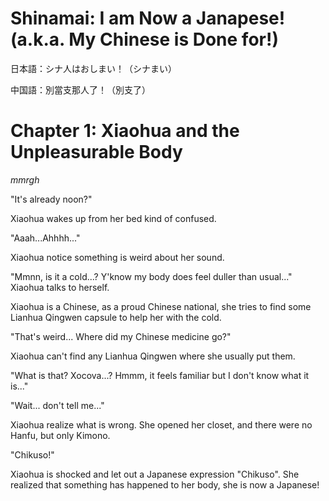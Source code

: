 # Shinamai: I am Now a Janapese! (a.k.a. My Chinese is Done for!)

日本語：シナ人はおしまい！（シナまい）

中国語：別當支那人了！（別支了）


# Chapter 1: Xiaohua and the Unpleasurable Body

*mmrgh*

"It's already noon?"

Xiaohua wakes up from her bed kind of confused.

"Aaah...Ahhhh..."

Xiaohua notice something is weird about her sound. 

"Mmnn, is it a cold...? Y'know my body does feel duller than usual..." Xiaohua talks to herself.

Xiaohua is a Chinese, as a proud Chinese national, she tries to find some Lianhua Qingwen capsule to help her with the cold. 

"That's weird... Where did my Chinese medicine go?"

Xiaohua can't find any Lianhua Qingwen where she usually put them. 

"What is that? Xocova...? Hmmm, it feels familiar but I don't know what it is..."

"Wait... don't tell me..."

Xiaohua realize what is wrong. She opened her closet, and there were no Hanfu, but only Kimono.

"Chikuso!"

Xiaohua is shocked and let out a Japanese expression "Chikuso". She realized that something has happened to her body, she is now a Japanese!
